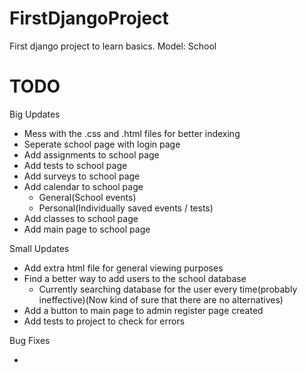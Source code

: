 # FirstDjangoProject
First django project to learn basics. Model: School


# TODO

Big Updates

- Mess with the .css and .html files for better indexing
- Seperate school page with login page
- Add assignments to school page
- Add tests to school page
- Add surveys to school page
- Add calendar to school page
    - General(School events)
    - Personal(Individually saved events / tests)
- Add classes to school page
- Add main page to school page

Small Updates

- Add extra html file for general viewing purposes
- Find a better way to add users to the school database
    - Currently searching database for the user every time(probably ineffective)(Now kind of sure that there are no alternatives)
- Add a button to main page to admin register page created
- Add tests to project to check for errors

Bug Fixes

- 
